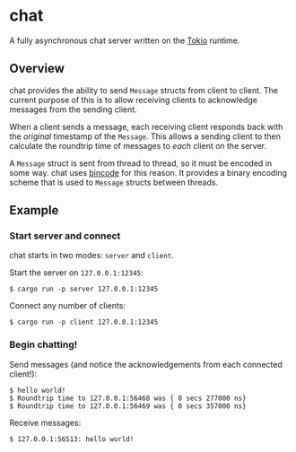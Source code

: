 # chat

A fully asynchronous chat server written on the [Tokio](https://tokio.rs) runtime.

## Overview

chat provides the ability to send `Message` structs from client to client. The current purpose of
this is to allow receiving clients to acknowledge messages from the sending client.

When a client sends a message, each receiving client responds back with the *original* timestamp
of the `Message`. This allows a sending client to then calculate the roundtrip time of messages to
*each* client on the server.

A `Message` struct is sent from thread to thread, so it must be encoded in some way. chat uses
[bincode](https://crates.io/crates/bincode) for this reason. It provides a binary encoding scheme
that is used to `Message` structs between threads.

## Example

### Start server and connect

chat starts in two modes: `server` and `client`.

Start the server on `127.0.0.1:12345`:
```
$ cargo run -p server 127.0.0.1:12345
```

Connect any number of clients:
```
$ cargo run -p client 127.0.0.1:12345
```

### Begin chatting!

Send messages (and notice the acknowledgements from each connected client!):
```
$ hello world!
$ Roundtrip time to 127.0.0.1:56468 was { 0 secs 277000 ns}
$ Roundtrip time to 127.0.0.1:56469 was { 0 secs 357000 ns}
```

Receive messages:
```
$ 127.0.0.1:56513: hello world!
```
